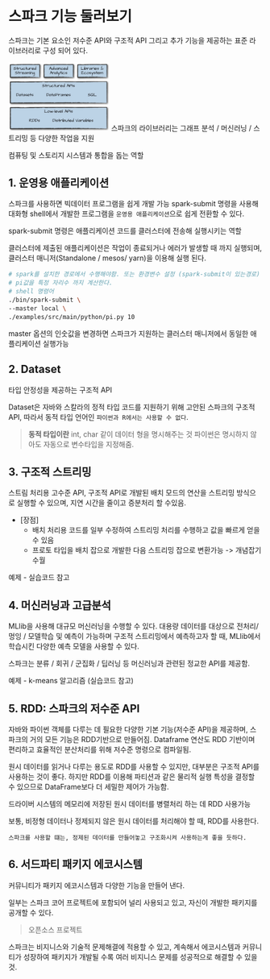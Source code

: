 # 스파크 기능 둘러보기
스파크는 기본 요소인 저수준 API와 구조적 API 그리고 추가 기능을 제공하는 표준 라이브러리로 구성 되어 있다.

<img src="./img/03/img1.png" alt="Drawing" style= "width: 200px"></img>
스파크의 라이브러리는 그래프 분석 / 머신러닝 / 스트리밍 등 다양한 작업을 지원

컴퓨팅 및 스토리지 시스템과 통합을 돕는 역할

## 1. 운영용 애플리케이션

스파크를 사용하면 빅데이터 프로그램을 쉽게 개발 가능
spark-submit 명령을 사용해 대화형 shell에서 개발한 프로그램을 `운영용 애플리케이션`으로 쉽게 전환할 수 있다. 

spark-submit 명령은 애플리케이션 코드를 클러스터에 전송해 실행시키는 역할

클러스터에 제출된 애플리케이션은 작업이 종료되거나 에러가 발생할 때 까지 실행되며, 클러스터 매니저(Standalone / mesos/ yarn)을 이용해 실행 된다.

```zsh
# spark를 설치한 경로에서 수행해야함. 또는 환경변수 설정 (spark-submit이 있는경로)
# pi값을 특정 자리수 까지 계산한다.
# shell 명령어
./bin/spark-submit \
--master local \
./examples/src/main/python/pi.py 10

```

master 옵션의 인숫값을 변경하면 스파크가 지원하는 클러스터 매니저에서 동일한 애플리케이션 실행가능

## 2. Dataset

타입 안정성을 제공하는 구조적 API

Dataset은 자바와 스칼라의 정적 타입 코드를 지원하기 위해 고안된 스파크의 구조적 API, 따라서 동적 타입 언어인 `파이썬과 R에서는 사용할 수 없다`.

> __동적 타입이란__
> int, char 같이 데이터 형을 명시해주는 것
> 파이썬은 명시하지 않아도 자동으로 변수타입을 지정해줌.

## 3. 구조적 스트리밍

스트림 처리용 고수준 API, 구조적 API로 개발된 배치 모드의 연산을 스트리밍 방식으로 실행할 수 있으며, 지연 시간을 줄이고 증분처리 할 수있음.

- [장점]
    - 배치 처리용 코드를 일부 수정하여 스트리밍 처리를 수행하고 값을 빠르게 얻을 수 있음  
    - 프로토 타입을 배치 잡으로 개발한 다음 스트리밍 잡으로 변환가능 -> 개념잡기 수월

예제 - 실습코드 참고


## 4. 머신러닝과 고급분석

MLlib을 사용해 대규모 머신러닝을 수행할 수 있다. 대용량 데이터를 대상으로 전처리/ 멍잉 / 모델학습 및 예측이 가능하며 구조적 스트리밍에서 예측하고자 할 때, MLlib에서 학습시킨 다양한 예측 모델을 사용할 수 있다.

스파크는 분류 / 회귀 / 군집화 / 딥러닝 등 머신러닝과 관련된 정교한 API를 제공함.

예제 - k-means 알고리즘 (실습코드 참고)

## 5. RDD: 스파크의 저수준 API

자바와 파이썬 객체를 다루는 데 필요한 다양한 기본 기능(저수준 API)을 제공하며, 스파크의 거의 모든 기능은 RDD기반으로 만들어짐. Dataframe 연산도 RDD 기반이며 편리하고 효율적인 분산처리를 위해 저수준 명령으로 컴파일됨.

원시 데이터를 읽거나 다루는 용도로 RDD를 사용할 수 있지만, 대부분은 구조적 API를 사용하는 것이 좋다. 하지만 RDD를 이용해 파티션과 같은 물리적 실행 특성을 결정할 수 있으므로 DataFrame보다 더 세밀한 제어가 가능함.

드라이버 시스템의 메모리에 저장된 원시 데이터를 병렬처리 하는 데 RDD 사용가능

보통, 비정형 데이터나 정제되지 않은 원시 데이터를 처리해야 할 때, RDD를 사용한다.

`스파크를 사용할 떄는, 정제된 데이터를 만들어놓고 구조화시켜 사용하는게 좋을 듯하다.`

## 6. 서드파티 패키지 에코시스템

커뮤니티가 패키지 에코시스템과 다양한 기능을 만들어 낸다.

일부는 스파크 코어 프로젝트에 포함되어 널리 사용되고 있고, 자신이 개발한 패키지를 공개할 수 있다.

> 오픈소스 프로젝트

스파크는 비지니스와 기술적 문제해결에 적용할 수 있고, 계속해서 에코시스템과 커뮤니티가 성장하여 패키지가 개발될 수록 여러 비지니스 문제를 성공적으로 해결할 수 있을 것. 
